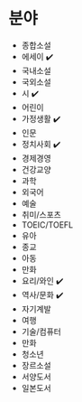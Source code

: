 # 분야
- 종합소설
- 에세이 ✔️
- 국내소설
- 국외소설
- 시 ✔️
- 어린이
- 가정생활 ✔️
- 인문
- 정치사회 ✔️
- 경제경영
- 건강교양
- 과학
- 외국어
- 예술
- 취미/스포츠
- TOEIC/TOEFL
- 유아
- 종교
- 아동
- 만화 
- 요리/와인 ✔️
- 역사/문화 ✔️
- 자기계발
- 여행
- 기술/컴퓨터
- 만화
- 청소년
- 장르소설
- 서양도서
- 일본도서
